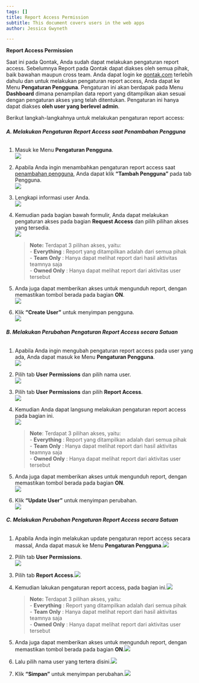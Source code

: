 ```yaml
---
tags: []
title: Report Access Permission
subtitle: This document covers users in the web apps
author: Jessica Gwyneth

---
```

**Report Access Permission**

Saat ini pada Qontak, Anda sudah dapat melakukan pengaturan report access. Sebelumnya Report pada Qontak dapat diakses oleh semua pihak, baik bawahan maupun cross team. Anda dapat login ke [qontak.com](http://qontak.com) terlebih dahulu dan untuk melakukan pengaturan report access, Anda dapat ke Menu **Pengaturan Pengguna**. Pengaturan ini akan berdapak pada Menu **Dashboard** dimana penampilan data report yang ditampilkan akan sesuai dengan pengaturan akses yang telah ditentukan. Pengaturan ini hanya dapat diakses **oleh user yang berlevel admin**.

Berikut langkah-langkahnya untuk melakukan pengaturan report access:

###### **A. Melakukan Pengaturan Report Access saat Penambahan Pengguna**

1. Masuk ke Menu **Pengaturan Pengguna**.  
   ![](/uploads/1.png)
2. Apabila Anda ingin menambahkan pengaturan report access saat [penambahan pengguna](http://support.qontak.com/docs/crm/pengguna/cara-add-user-tambah-pengguna/), Anda dapat klik **“Tambah Pengguna”** pada tab Pengguna.  
   ![](/uploads/2accper.png)
3. Lengkapi informasi user Anda.  
   ![](/uploads/3accper.png)
4. Kemudian pada bagian bawah formulir, Anda dapat melakukan pengaturan akses pada bagian **Request Access** dan pilih pilihan akses yang tersedia.  
   ![](/uploads/4accper.png)

   > **Note:** Terdapat 3 pilihan akses, yaitu:  
   > \- **Everything** : Report yang ditampilkan adalah dari semua pihak  
   > \- **Team Only** : Hanya dapat melihat report dari hasil aktivitas teamnya saja  
   > \- **Owned Only** : Hanya dapat melihat report dari aktivitas user tersebut
5. Anda juga dapat memberikan akses untuk mengunduh report, dengan memastikan tombol berada pada bagian **ON**.  
   ![](/uploads/5accper.png)
6. Klik **“Create User”** untuk menyimpan pengguna.  
   ![](/uploads/6accper.png)

###### **B. Melakukan Perubahan Pengaturan Report Access secara Satuan**

1. Apabila Anda ingin mengubah pengaturan report access pada user yang ada, Anda dapat masuk ke Menu **Pengaturan Pengguna**.  
   ![](/uploads/1accper.png)
2. Pilih tab **User Permissions** dan pilih nama user.  
   ![](/uploads/8accper.png)
3. Pilih tab **User Permissions** dan pilih **Report Access**.  
   ![](/uploads/9accper.png)
4. Kemudian Anda dapat langsung melakukan pengaturan report access pada bagian ini.  
   ![](/uploads/10accper.png)

   > **Note**: Terdapat 3 pilihan akses, yaitu:  
   > \- **Everything** : Report yang ditampilkan adalah dari semua pihak  
   > \- **Team Only** : Hanya dapat melihat report dari hasil aktivitas teamnya saja  
   > \- **Owned Only** : Hanya dapat melihat report dari aktivitas user tersebut
5. Anda juga dapat memberikan akses untuk mengunduh report, dengan memastikan tombol berada pada bagian **ON**.  
   ![](/uploads/11accper.png)
6. Klik **“Update User”** untuk menyimpan perubahan.  
   ![](/uploads/12accper.png)

###### **C. Melakukan Perubahan Pengaturan Report Access secara Satuan**

1. Apabila Anda ingin melakukan update pengaturan report access secara massal, Anda dapat masuk ke Menu **Pengaturan Pengguna**.![](/uploads/1accper.png)
2. Pilih tab **User Permissions**.  
   ![](/uploads/13accper.png)
3. Pilih tab **Report Access**.![](/uploads/14accper.png)
4. Kemudian lakukan pengaturan report access, pada bagian ini.![](/uploads/15accper.png)

   > **Note:** Terdapat 3 pilihan akses, yaitu:  
   > \- **Everything** : Report yang ditampilkan adalah dari semua pihak  
   > \- **Team Only** : Hanya dapat melihat report dari hasil aktivitas teamnya saja  
   > \- **Owned Only** : Hanya dapat melihat report dari aktivitas user tersebut
5. Anda juga dapat memberikan akses untuk mengunduh report, dengan memastikan tombol berada pada bagian **ON**.![](/uploads/16accper.png)
6. Lalu pilih nama user yang tertera disini.![](/uploads/17accper.png)
7. Klik **“Simpan”** untuk menyimpan perubahan.![](/uploads/18accper.png)